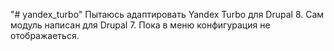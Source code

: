 "# yandex_turbo"
Пытаюсь адаптировать Yandex Turbo для Drupal 8. Сам модуль написан для Drupal 7. Пока в меню конфигурация не отображаеться.
